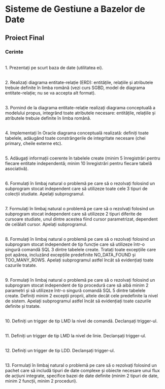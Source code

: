 # Sisteme de Gestiune a Bazelor de Date
## Proiect Final
### Cerinte
<br>1. Prezentați pe scurt baza de date (utilitatea ei).

<br>2. Realizați diagrama entitate-relație (ERD): entitățile, relațiile și atributele trebuie definite în limba română (vezi curs SGBD, model de diagrama entitate-relație; nu se va accepta alt format).

<br>3. Pornind de la diagrama entitate-relație realizați diagrama conceptuală a modelului propus, integrând toate atributele necesare: entitățile, relațiile și atributele trebuie definite în limba română.

<br>4. Implementați în Oracle diagrama conceptuală realizată: definiți toate tabelele, adăugând toate  constrângerile de integritate necesare (chei primary, cheile externe etc).

<br>5. Adăugați informații coerente în tabelele create (minim 5 înregistrări pentru fiecare entitate independentă; minim 10 înregistrări pentru fiecare tabelă asociativă).

<br>6. Formulați în limbaj natural o problemă pe care să o rezolvați folosind un subprogram stocat independent care să utilizeze toate cele 3 tipuri de colecții studiate. Apelați subprogramul.

<br>7. Formulați în limbaj natural o problemă pe care să o rezolvați folosind un subprogram stocat independent care să utilizeze 2 tipuri diferite de cursoare studiate, unul dintre acestea fiind cursor parametrizat, dependent de celălalt cursor. Apelați subprogramul.

<br>8. Formulați în limbaj natural o problemă pe care să o rezolvați folosind un subprogram stocat independent de tip funcție care să utilizeze într-o singură comandă SQL 3 dintre tabelele create. Tratați toate excepțiile care pot apărea, incluzând excepțiile predefinite NO_DATA_FOUND și TOO_MANY_ROWS. Apelați subprogramul astfel încât să evidențiați toate cazurile tratate.

<br>9. Formulați în limbaj natural o problemă pe care să o rezolvați folosind un subprogram stocat independent de tip procedură care să aibă minim 2 parametri și să utilizeze într-o singură  comandă SQL 5 dintre tabelele create. Definiți minim 2 excepții proprii, altele decât cele  predefinite la nivel de sistem. Apelați subprogramul astfel încât să evidențiați toate cazurile definite și tratate. 

<br>10. Definiți un trigger de tip LMD la nivel de comandă. Declanșați trigger-ul.

<br>11. Definiți un trigger de tip LMD la nivel de linie. Declanșați trigger-ul.

<br>12. Definiți un trigger de tip LDD. Declanșați trigger-ul.

<br>13. Formulați în limbaj natural o problemă pe care să o rezolvați folosind un pachet care să includă tipuri de date complexe și obiecte necesare unui flux de acțiuni integrate, specifice bazei de date definite (minim 2 tipuri de date, minim 2 funcții, minim 2 proceduri).
